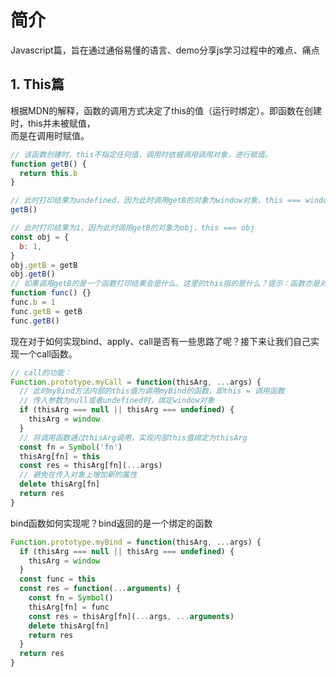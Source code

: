 # 简介

Javascript篇，旨在通过通俗易懂的语言、demo分享js学习过程中的难点、痛点

## 1. This篇

根据MDN的解释，函数的调用方式决定了this的值（运行时绑定）。即函数在创建时，this并未被赋值，  
而是在调用时赋值。

``` js
// 该函数创建时，this不指定任何值，调用时依据调用调用对象，进行赋值。
function getB() {
  return this.b
}

// 此时打印结果为undefined，因为此时调用getB的对象为window对象，this === window
getB()

// 此时打印结果为1，因为此时调用getB的对象为obj，this === obj
const obj = {
  b: 1,
}
obj.getB = getB
obj.getB() 
// 如果调用getB的是一个函数打印结果会是什么。这里的this指的是什么？提示：函数亦是对象
function func() {}
func.b = 1
func.getB = getB
func.getB()
```

现在对于如何实现bind、apply、call是否有一些思路了呢？接下来让我们自己实现一个call函数。

```js
// call的功能：
Function.prototype.myCall = function(thisArg, ...args) {
  // 此时myBind方法内部的this值为调用myBind的函数，即this = 调用函数
  // 传入参数为null或者undefined时，绑定window对象
  if (thisArg === null || thisArg === undefined) {
    thisArg = window
  }
  // 将调用函数通过thisArg调用，实现内部this值绑定为thisArg
  const fn = Symbol('fn')
  thisArg[fn] = this
  const res = thisArg[fn](...args)
  // 避免在传入对象上增加新的属性
  delete thisArg[fn]
  return res
}
```

bind函数如何实现呢？bind返回的是一个绑定的函数

```js
Function.prototype.myBind = function(thisArg, ...args) {
  if (thisArg === null || thisArg === undefined) {
    thisArg = window
  }
  const func = this
  const res = function(...arguments) {
    const fn = Symbol()
    thisArg[fn] = func
    const res = thisArg[fn](...args, ...arguments)
    delete thisArg[fn]
    return res
  }
  return res
}
```
